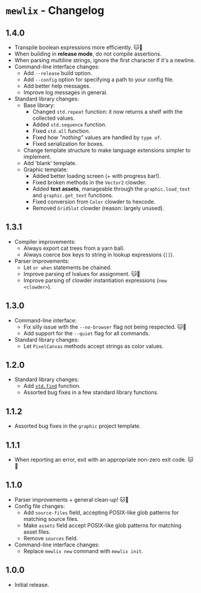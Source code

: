 # `mewlix` - Changelog

## 1.4.0

- Transpile boolean expressions more efficiently. 🐱💖
- When building in **release mode**, do not compile assertions.
- When parsing multiline strings, ignore the first character if it's a newline.
- Command-line interface changes:
    - Add `--release` build option.
    - Add `--config` option for specifying a path to your config file.
    - Add better help messages.
    - Improve log messages in general.
- Standard library changes:
    - Base library:
        - Changed `std.repeat` function: it now returns a shelf with the collected values.
        - Added `std.sequence` function.
        - Fixed `std.all` function.
        - Fixed how *"nothing"* values are handled by `type of`.
        - Fixed serialization for boxes.
    - Change template structure to make language extensions simpler to implement.
    - Add 'blank' template.
    - Graphic template:
        - Added better loading screen (+ with progress bar!).
        - Fixed broken methods in the `Vector2` clowder.
        - Added **text assets**, manageable through the `graphic.load_text` and `graphic.get_text` functions.
        - Fixed conversion from `Color` clowder to hexcode.
        - Removed `GridSlot` clowder (reason: largely unused).

## 1.3.1

- Compiler improvements:
    - Always export cat trees from a yarn ball.
    - Always coerce box keys to string in lookup expressions (`[]`).
- Parser improvements:
    - Let `or when` statements be chained.
    - Improve parsing of lvalues for assignment. 🐱💖
    - Improve parsing of clowder instantiation expressions (`new <clowder>`).

## 1.3.0

- Command-line interface:
    - Fix silly issue with the `--no-browser` flag not being respected. 🐱💖
    - Add support for the `--quiet` flag for all commands.
- Standard library changes:
    - Let `PixelCanvas` methods accept strings as color values.

## 1.2.0

- Standard library changes:
    - Add [`std.find`](https://kbmackenzie.xyz/projects/mewlix/std#std-find) function.
    - Assorted bug fixes in a few standard library functions.

## 1.1.2

- Assorted bug fixes in the `graphic` project template.

## 1.1.1

- When reporting an error, exit with an appropriate non-zero exit code. 🐱💖

## 1.1.0

- Parser improvements + general clean-up! 🐱💖
- Config file changes:
    - Add `source-files` field, accepting POSIX-like glob patterns for matching source files.
    - Make `assets` field accept POSIX-like glob patterns for matching asset files.
    - Remove `sources` field.
- Command-line interface changes:
    - Replace `mewlix new` command with `mewlix init`.

## 1.0.0

- Initial release.
